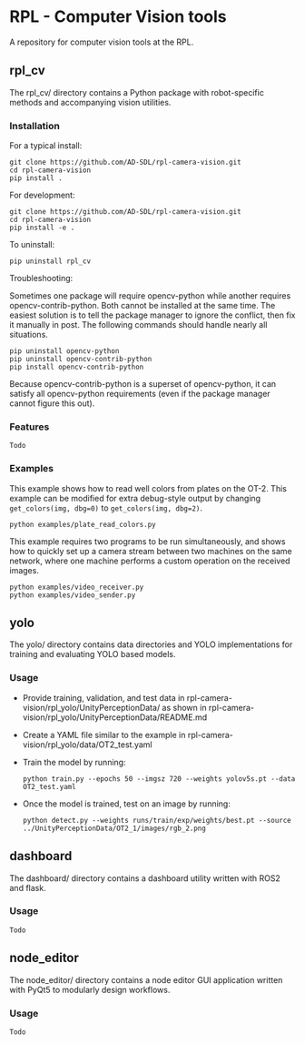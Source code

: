 # RPL - Computer Vision tools

A repository for computer vision tools at the RPL.

## rpl_cv

The rpl_cv/ directory contains a Python package with robot-specific methods and accompanying vision utilities.

### Installation

For a typical install:

    git clone https://github.com/AD-SDL/rpl-camera-vision.git
    cd rpl-camera-vision
    pip install .

For development:

    git clone https://github.com/AD-SDL/rpl-camera-vision.git
    cd rpl-camera-vision
    pip install -e .

To uninstall:

    pip uninstall rpl_cv

Troubleshooting:

Sometimes one package will require opencv-python while another requires opencv-contrib-python. Both cannot be installed at the same time. The easiest solution is to tell the package manager to ignore the conflict, then fix it manually in post. The following commands should handle nearly all situations.

    pip uninstall opencv-python
    pip uninstall opencv-contrib-python
    pip install opencv-contrib-python

Because opencv-contrib-python is a superset of opencv-python, it can satisfy all opencv-python requirements (even if the package manager cannot figure this out).

### Features

    Todo

### Examples

This example shows how to read well colors from plates on the OT-2. This example can be modified for extra debug-style output by changing `get_colors(img, dbg=0)` to `get_colors(img, dbg=2)`.

    python examples/plate_read_colors.py

This example requires two programs to be run simultaneously, and shows how to quickly set up a camera stream between two machines on the same network, where one machine performs a custom operation on the received images.

    python examples/video_receiver.py
    python examples/video_sender.py

## yolo

The yolo/ directory contains data directories and YOLO implementations for training and evaluating YOLO based models.

### Usage

- Provide training, validation, and test data in rpl-camera-vision/rpl_yolo/UnityPerceptionData/ as shown in rpl-camera-vision/rpl_yolo/UnityPerceptionData/README.md

- Create a YAML file similar to the example in rpl-camera-vision/rpl_yolo/data/OT2_test.yaml

- Train the model by running:

    `python train.py --epochs 50 --imgsz 720 --weights yolov5s.pt --data OT2_test.yaml`

- Once the model is trained, test on an image by running:

    `python detect.py --weights runs/train/exp/weights/best.pt --source ../UnityPerceptionData/OT2_1/images/rgb_2.png`

## dashboard

The dashboard/ directory contains a dashboard utility written with ROS2 and flask.

### Usage

    Todo

## node_editor

The node_editor/ directory contains a node editor GUI application written with PyQt5 to modularly design workflows.

### Usage

    Todo
